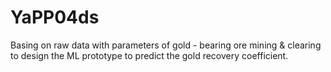# YaPP04ds
Basing on raw data with parameters of gold - bearing ore mining &amp; clearing to design the ML prototype to predict the gold recovery coefficient.
